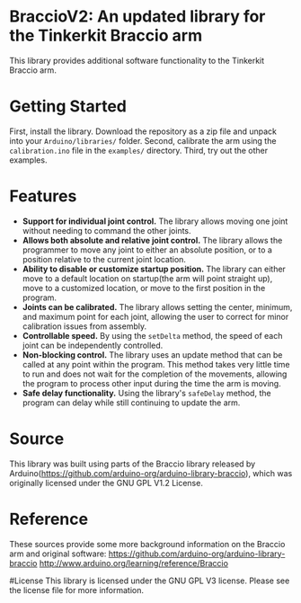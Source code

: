 # BraccioV2: An updated library for the Tinkerkit Braccio arm
This library provides additional software functionality to the Tinkerkit Braccio arm.

# Getting Started
First, install the library. Download the repository as a zip file and unpack into your ```Arduino/libraries/``` folder.
Second, calibrate the arm using the ```calibration.ino``` file in the ```examples/``` directory.
Third, try out the other examples.

# Features
* **Support for individual joint control.** The library allows moving one joint without needing to command the other joints.
* **Allows both absolute and relative joint control.** The library allows the programmer to move any joint to either an absolute position, or to a position relative to the current joint location.
* **Ability to disable or customize startup position.** The library can either move to a default location on startup(the arm will point straight up), move to a customized location, or move to the first position in the program.
* **Joints can be calibrated.** The library allows setting the center, minimum, and maximum point for each joint, allowing the user to correct for minor calibration issues from assembly.
* **Controllable speed.** By using the ```setDelta``` method, the speed of each joint can be independently controlled.
* **Non-blocking control.** The library uses an update method that can be called at any point within the program. This method takes very little time to run and does not wait for the completion of the movements, allowing the program to process other input during the time the arm is moving.
* **Safe delay functionality.** Using the library's ```safeDelay``` method, the program can delay while still continuing to update the arm.

# Source
This library was built using parts of the Braccio library released by Arduino(https://github.com/arduino-org/arduino-library-braccio), which was originally licensed under the GNU GPL V1.2 License.

# Reference
These sources provide some more background information on the Braccio arm and original software:
https://github.com/arduino-org/arduino-library-braccio
http://www.arduino.org/learning/reference/Braccio

#License
This library is licensed under the GNU GPL V3 license. Please see the license file for more information.
